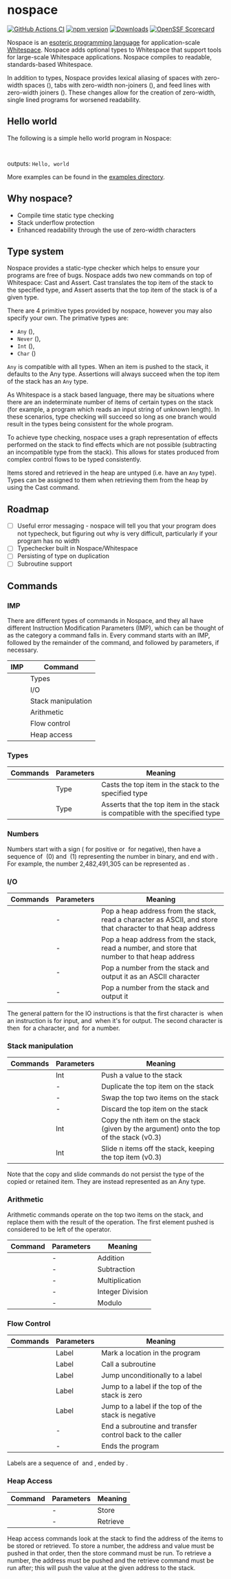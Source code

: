 ﻿# nospace

[![GitHub Actions CI](https://github.com/LeahHirst/nospace/workflows/CI/badge.svg)](https://github.com/LeahHirst/nospace/actions?query=workflow%3ACI)
[![npm version](https://badge.fury.io/js/nospace.svg)](https://www.npmjs.com/package/nospace)
[![Downloads](https://img.shields.io/npm/dm/nospace.svg)](https://www.npmjs.com/package/nospace)
[![OpenSSF Scorecard](https://api.securityscorecards.dev/projects/github.com/LeahHirst/nospace/badge)](https://securityscorecards.dev/viewer/?uri=github.com/LeahHirst/nospace)


Nospace is an [esoteric programming language](https://en.wikipedia.org/wiki/Esoteric_programming_language) for application-scale [Whitespace](https://esolangs.org/wiki/Whitespace). Nospace adds optional types to Whitespace that support tools for large-scale Whitespace applications. Nospace compiles to readable, standards-based Whitespace.

In addition to types, Nospace provides lexical aliasing of spaces with zero-width spaces (`​`), tabs with zero-width non-joiners (`‌`), and feed lines with zero-width joiners (`‍`). These changes allow for the creation of zero-width, single lined programs for worsened readability.

## Hello world
The following is a simple hello world program in Nospace:

```
​​​‌​​‌​​​‍‌‍​​​​​‌‌​​‌​‌‍‌‍​​​​​‌‌​‌‌​​‍‌‍​​​​​‌‌​‌‌​​‍‌‍​​​​​‌‌​‌‌‌‌‍‌‍​​​​​‌​‌‌​​‍‌‍​​​​​‌​​​​​‍‌‍​​​​​‌‌‌​‌‌‌‍‌‍​​​​​‌‌​‌‌‌‌‍‌‍​​​​​‌‌‌​​‌​‍‌‍​​​​​‌‌​‌‌​​‍‌‍​​​​​‌‌​​‌​​‍‌‍​​‍‍‍
```

outputs: `Hello, world`

More examples can be found in the [examples directory](https://github.com/LeahHirst/nospace/tree/main/examples).

## Why nospace?

- Compile time static type checking
- Stack underflow protection
- Enhanced readability through the use of zero-width characters

## Type system

Nospace provides a static-type checker which helps to ensure your programs are free of bugs. Nospace adds two new commands on top of Whitespace: Cast and Assert. Cast translates the top item of the stack to the specified type, and Assert asserts that the top item of the stack is of a given type.

There are 4 primitive types provided by nospace, however you may also specify your own. The primative types are:

- `Any` (`‌​‍`),
- `Never` (`‌‌‍`),
- `Int` (`​​‍`),
- `Char` (`​‌‍`)

`Any` is compatible with all types. When an item is pushed to the stack, it defaults to the Any type. Assertions will always succeed when the top item of the stack has an `Any` type.

As Whitespace is a stack based language, there may be situations where there are an indeterminate number of items of certain types on the stack (for example, a program which reads an input string of unknown length). In these scenarios, type checking will succeed so long as one branch would result in the types being consistent for the whole program.

To achieve type checking, nospace uses a graph representation of effects performed on the stack to find effects which are not possible (subtracting an incompatible type from the stack). This allows for states produced from complex control flows to be typed consistently.

Items stored and retrieved in the heap are untyped (i.e. have an `Any` type). Types can be assigned to them when retrieving them from the heap by using the Cast command.

## Roadmap

- [ ] Useful error messaging - nospace will tell you that your program does not typecheck, but figuring out why is very difficult, particularly if your program has no width
- [ ] Typechecker built in Nospace/Whitespace
- [ ] Persisting of type on duplication
- [ ] Subroutine support

## Commands

### IMP

There are different types of commands in Nospace, and they all have different Instruction Modification Parameters (IMP), which can be thought of as the category a command falls in. Every command starts with an IMP, followed by the remainder of the command, and followed by parameters, if necessary.

| IMP | Command |
| --- | ------- |
| `⁠` | Types |
| `‌‍`  | I/O     |
| `​`  | Stack manipulation |
| `‌​`  | Arithmetic |
| `‍`  | Flow control |
| `‌‌`  | Heap access |

### Types

| Commands | Parameters | Meaning |
| - | - | - |
| `⁠​` | Type | Casts the top item in the stack to the specified type | 
| `⁠` | Type | Asserts that the top item in the stack is compatible with the specified type |


### Numbers

Numbers start with a sign (`​` for positive or `‌` for negative), then have a sequence of `​` (0) and `‌` (1) representing the number in binary, and end with `‍`. For example, the number 2,482,491,305 can be represented as `​‍‌‍​‍​‍‌‍​‍​‍‌‍‌‍‌‍‌‍‌‍‌‍​‍‌‍‌‍‌‍‌‍‌‍​‍​‍‌‍‌‍‌‍‌‍‌‍​‍‌‍​‍‌‍​‍​‍‌‍`.


### I/O

| Commands | Parameters | Meaning |
| - | - | - |
| `‌​` | - | Pop a heap address from the stack, read a character as ASCII, and store that character to that heap address | 
| `‌‌` | - | Pop a heap address from the stack, read a number, and store that number to that heap address |
| `​​` | - | Pop a number from the stack and output it as an ASCII character |
| `​‌` | - | Pop a number from the stack and output it |

The general pattern for the IO instructions is that the first character is `‌` when an instruction is for input, and `​` when it's for output. The second character is then `​` for a character, and `‌` for a number.

### Stack manipulation

| Commands‍ | Parameters‍ | Meaning |
| - | - | - |
| `​` | Int | Push a value to the stack |
| `‍​‍` | -‍ | Duplicate the top item on the stack |
| `‍‌‍` | -‍ | Swap the top two items on the stack |
| `‍‍‍` | -‍ | Discard the top item on the stack |
| `‌​‍` | Int | Copy the nth item on the stack (given by the argument) onto the top of the stack (v0.3) |
| `‌‍‍` | Int | Slide n items off the stack, keeping the top item (v0.3) |

Note that the copy and slide commands do not persist the type of the copied or retained item. They are instead represented as an Any type.

### Arithmetic

Arithmetic commands operate on the top two items on the stack, and replace them with the result of the operation. The first element pushed is considered to be left of the operator.

| Command | Parameters | Meaning |
| - | - | - |
| `​​` | - | Addition |
| `​‌` | - | Subtraction |
| `​‍` | - | Multiplication |
| `‌​` | - | Integer Division |
| `‌‌` | - | Modulo |

### Flow Control

| Commands | Parameters | Meaning |
| - | - | - |
| `​​` | Label | Mark a location in the program |
| `​‌` | Label | Call a subroutine |
| `​‍` | Label | Jump unconditionally to a label |
| `‌​` | Label | Jump to a label if the top of the stack is zero |
| `‌‌` | Label | Jump to a label if the top of the stack is negative |
| `‌‍` | - | End a subroutine and transfer control back to the caller |
| `‍‍` | - | Ends the program |

Labels are a sequence of `​` and `‌`, ended by `‍`.

### Heap Access

| Command | Parameters | Meaning |
| - | - | - |
| `​` | - | Store |
| `‌` | - | Retrieve |

Heap access commands look at the stack to find the address of the items to be stored or retrieved. To store a number, the address and value must be pushed in that order, then the store command must be run. To retrieve a number, the address must be pushed and the retrieve command must be run after; this will push the value at the given address to the stack.
